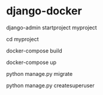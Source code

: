 # django-docker

django-admin startproject myproject

cd myproject

docker-compose build


docker-compose up

python manage.py migrate

python manage.py createsuperuser
